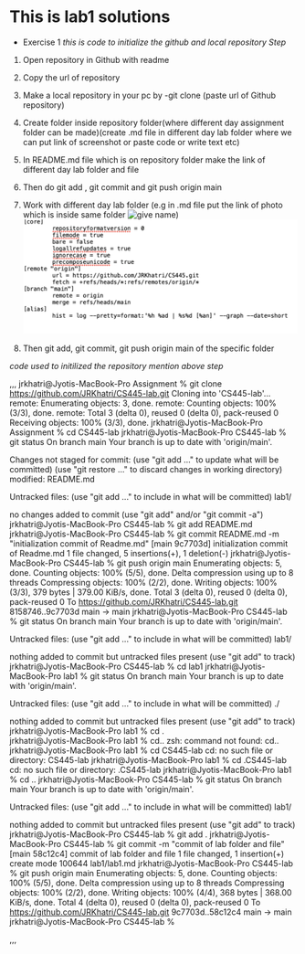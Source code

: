 # This is lab1 solutions
* Exercise 1
_this is code to initialize the github and local repository_
*Step*
1. Open repository in Github with readme 
2. Copy the url of repository 
3. Make a local repository in your pc by -git clone (paste url of Github repository)
4. Create folder inside repository folder(where different day assignment folder can be made)(create .md file in different day lab folder where we can put link of screenshot or paste code or write text etc)
5. In README.md file which is on repository folder make the link of different day lab folder and file
6. Then do git add , git commit and git push origin main
7. Work with different day lab folder (e.g in .md file put the link of photo which is inside same folder ![give name](./photo.png))
![git alias](alias.png)

8. Then git add, git commit, git push origin main of the specific folder 

_code used to initilized the repository mention above step_

,,,
jrkhatri@Jyotis-MacBook-Pro Assignment % git clone https://github.com/JRKhatri/CS445-lab.git
Cloning into 'CS445-lab'...
remote: Enumerating objects: 3, done.
remote: Counting objects: 100% (3/3), done.
remote: Total 3 (delta 0), reused 0 (delta 0), pack-reused 0
Receiving objects: 100% (3/3), done.
jrkhatri@Jyotis-MacBook-Pro Assignment % cd CS445-lab 
jrkhatri@Jyotis-MacBook-Pro CS445-lab % git status
On branch main
Your branch is up to date with 'origin/main'.

Changes not staged for commit:
  (use "git add <file>..." to update what will be committed)
  (use "git restore <file>..." to discard changes in working directory)
        modified:   README.md

Untracked files:
  (use "git add <file>..." to include in what will be committed)
        lab1/

no changes added to commit (use "git add" and/or "git commit -a")
jrkhatri@Jyotis-MacBook-Pro CS445-lab % git add README.md
jrkhatri@Jyotis-MacBook-Pro CS445-lab % git commit README.md -m "initialization commit of Readme.md"
[main 9c7703d] initialization commit of Readme.md
 1 file changed, 5 insertions(+), 1 deletion(-)
jrkhatri@Jyotis-MacBook-Pro CS445-lab % git push origin main
Enumerating objects: 5, done.
Counting objects: 100% (5/5), done.
Delta compression using up to 8 threads
Compressing objects: 100% (2/2), done.
Writing objects: 100% (3/3), 379 bytes | 379.00 KiB/s, done.
Total 3 (delta 0), reused 0 (delta 0), pack-reused 0
To https://github.com/JRKhatri/CS445-lab.git
   8158746..9c7703d  main -> main
jrkhatri@Jyotis-MacBook-Pro CS445-lab % git status
On branch main
Your branch is up to date with 'origin/main'.

Untracked files:
  (use "git add <file>..." to include in what will be committed)
        lab1/

nothing added to commit but untracked files present (use "git add" to track)
jrkhatri@Jyotis-MacBook-Pro CS445-lab % cd lab1
jrkhatri@Jyotis-MacBook-Pro lab1 % git status
On branch main
Your branch is up to date with 'origin/main'.

Untracked files:
  (use "git add <file>..." to include in what will be committed)
        ./

nothing added to commit but untracked files present (use "git add" to track)
jrkhatri@Jyotis-MacBook-Pro lab1 % cd .           
jrkhatri@Jyotis-MacBook-Pro lab1 % cd..
zsh: command not found: cd..
jrkhatri@Jyotis-MacBook-Pro lab1 % cd CS445-lab
cd: no such file or directory: CS445-lab
jrkhatri@Jyotis-MacBook-Pro lab1 % cd .CS445-lab
cd: no such file or directory: .CS445-lab
jrkhatri@Jyotis-MacBook-Pro lab1 % cd ..
jrkhatri@Jyotis-MacBook-Pro CS445-lab % git status
On branch main
Your branch is up to date with 'origin/main'.

Untracked files:
  (use "git add <file>..." to include in what will be committed)
        lab1/

nothing added to commit but untracked files present (use "git add" to track)
jrkhatri@Jyotis-MacBook-Pro CS445-lab % git add .
jrkhatri@Jyotis-MacBook-Pro CS445-lab % git commit -m "commit of lab folder and file"
[main 58c12c4] commit of lab folder and file
 1 file changed, 1 insertion(+)
 create mode 100644 lab1/lab1.md
jrkhatri@Jyotis-MacBook-Pro CS445-lab % git push origin main
Enumerating objects: 5, done.
Counting objects: 100% (5/5), done.
Delta compression using up to 8 threads
Compressing objects: 100% (2/2), done.
Writing objects: 100% (4/4), 368 bytes | 368.00 KiB/s, done.
Total 4 (delta 0), reused 0 (delta 0), pack-reused 0
To https://github.com/JRKhatri/CS445-lab.git
   9c7703d..58c12c4  main -> main
jrkhatri@Jyotis-MacBook-Pro CS445-lab % 

,,,

